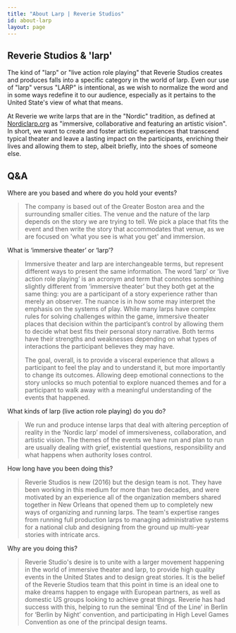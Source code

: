 ```yaml
---
title: "About Larp | Reverie Studios"
id: about-larp
layout: page
---
```


## Reverie Studios &amp; 'larp'

The kind of "larp" or "live action role playing" that Reverie Studios creates and produces falls into a specific category in the world of larp. Even our use of "larp" versus "LARP" is intentional, as we wish to normalize the word and in some ways redefine it to our audience, especially as it pertains to the United State's view of what that means.

At Reverie we write larps that are in the "Nordic" tradition, as defined at [Nordiclarp.org][nordic] as "immersive, collaborative and featuring an artistic vision". In short, we want to create and foster artistic experiences that transcend typical theater and leave a lasting impact on the participants, enriching their lives and allowing them to step, albeit briefly, into the shoes of someone else.

## Q&A

Where are you based and where do you hold your events?

> The company is based out of the Greater Boston area and the surrounding smaller cities. The venue and the nature of the larp depends on the story we are trying to tell. We pick a place that fits the event and then write the story that accommodates that venue, as we are focused on 'what you see is what you get' and immersion.

What is ‘immersive theater’ or ‘larp’?

> Immersive theater and larp are interchangeable terms, but represent different ways to present the same information. The word ‘larp’ or ‘live action role playing’ is an acronym and term that connotes something slightly different from ‘immersive theater’ but they both get at the same thing: you are a participant of a story experience rather than merely an observer. The nuance is in how some may interpret the emphasis on the systems of play. While many larps have complex rules for solving challenges within the game, immersive theater places that decision within the participant’s control by allowing them to decide what best fits their personal story narrative. Both terms have their strengths and weaknesses depending on what types of interactions the participant believes they may have. 
>
> The goal, overall, is to provide a visceral experience that allows a participant to feel the play and to understand it, but more importantly to change its outcomes. Allowing deep emotional connections to the story unlocks so much potential to explore nuanced themes and for a participant to walk away with a meaningful understanding of the events that happened.

What kinds of larp (live action role playing) do you do?

> We run and produce intense larps that deal with altering perception of reality in the ‘Nordic larp’ model of immersiveness, collaboration, and artistic vision. The themes of the events we have run and plan to run are usually dealing with grief, existential questions, responsibility and what happens when authority loses control.

How long have you been doing this?

> Reverie Studios is new (2016) but the design team is not. They have been working in this medium for more than two decades, and were motivated by an experience all of the organization members shared together in New Orleans that opened them up to completely new ways of organizing and running larps. The team's expertise ranges from running full production larps to managing administrative systems for a national club and designing from the ground up multi-year stories with intricate arcs.

Why are you doing this?

> Reverie Studio's desire is to unite with a larger movement happening in the world of immersive theater and larp, to provide high quality events in the United States and to design great stories. It is the belief of the Reverie Studios team that this point in time is an ideal one to make dreams happen to engage with European partners, as well as domestic US groups looking to achieve great things. Reverie has had success with this, helping to run the seminal ‘End of the Line’ in Berlin for ‘Berlin by Night’ convention, and participating in High Level Games Convention as one of the principal design teams.

[nordic]: https://nordiclarp.org/what-is-nordic-larp/